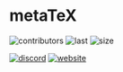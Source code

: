 # metaTeX

![contributors](https://img.shields.io/github/contributors/Eliso7777/metaTeX?logo=github)
![last](https://img.shields.io/github/last-commit/Eliso7777/metaTeX?logo=github)
![size](https://img.shields.io/github/languages/code-size/Eliso7777/metaTeX?logo=github)  

[![discord](https://img.shields.io/discord/853151778715205632?color=brightgreen&label=Discord&logo=Discord)](https://discord.gg/9Nwn2kZvTC)
[![website](https://img.shields.io/badge/Website-metaTeX-99ff00?logo=LaTeX)](https://tex.botbox.dev/)  
